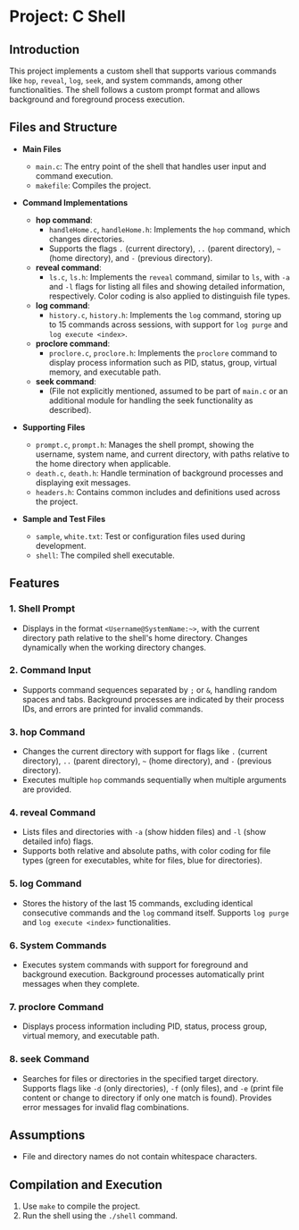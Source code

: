# Project: C Shell

## Introduction
This project implements a custom shell that supports various commands like `hop`, `reveal`, `log`, `seek`, and system commands, among other functionalities. The shell follows a custom prompt format and allows background and foreground process execution.

## Files and Structure

- **Main Files**
  - `main.c`: The entry point of the shell that handles user input and command execution.
  - `makefile`: Compiles the project.

- **Command Implementations**
  - **hop command**:
    - `handleHome.c`, `handleHome.h`: Implements the `hop` command, which changes directories.
    - Supports the flags `.` (current directory), `..` (parent directory), `~` (home directory), and `-` (previous directory).
  - **reveal command**:
    - `ls.c`, `ls.h`: Implements the `reveal` command, similar to `ls`, with `-a` and `-l` flags for listing all files and showing detailed information, respectively. Color coding is also applied to distinguish file types.
  - **log command**:
    - `history.c`, `history.h`: Implements the `log` command, storing up to 15 commands across sessions, with support for `log purge` and `log execute <index>`.
  - **proclore command**:
    - `proclore.c`, `proclore.h`: Implements the `proclore` command to display process information such as PID, status, group, virtual memory, and executable path.
  - **seek command**:
    - (File not explicitly mentioned, assumed to be part of `main.c` or an additional module for handling the seek functionality as described).

- **Supporting Files**
  - `prompt.c`, `prompt.h`: Manages the shell prompt, showing the username, system name, and current directory, with paths relative to the home directory when applicable.
  - `death.c`, `death.h`: Handle termination of background processes and displaying exit messages.
  - `headers.h`: Contains common includes and definitions used across the project.

- **Sample and Test Files**
  - `sample`, `white.txt`: Test or configuration files used during development.
  - `shell`: The compiled shell executable.

## Features

### 1. Shell Prompt
- Displays in the format `<Username@SystemName:~>`, with the current directory path relative to the shell's home directory. Changes dynamically when the working directory changes.

### 2. Command Input
- Supports command sequences separated by `;` or `&`, handling random spaces and tabs. Background processes are indicated by their process IDs, and errors are printed for invalid commands.

### 3. hop Command
- Changes the current directory with support for flags like `.` (current directory), `..` (parent directory), `~` (home directory), and `-` (previous directory).
- Executes multiple `hop` commands sequentially when multiple arguments are provided.

### 4. reveal Command
- Lists files and directories with `-a` (show hidden files) and `-l` (show detailed info) flags.
- Supports both relative and absolute paths, with color coding for file types (green for executables, white for files, blue for directories).

### 5. log Command
- Stores the history of the last 15 commands, excluding identical consecutive commands and the `log` command itself. Supports `log purge` and `log execute <index>` functionalities.

### 6. System Commands
- Executes system commands with support for foreground and background execution. Background processes automatically print messages when they complete.

### 7. proclore Command
- Displays process information including PID, status, process group, virtual memory, and executable path.

### 8. seek Command
- Searches for files or directories in the specified target directory. Supports flags like `-d` (only directories), `-f` (only files), and `-e` (print file content or change to directory if only one match is found). Provides error messages for invalid flag combinations.

## Assumptions
- File and directory names do not contain whitespace characters.

## Compilation and Execution
1. Use `make` to compile the project.
2. Run the shell using the `./shell` command.
